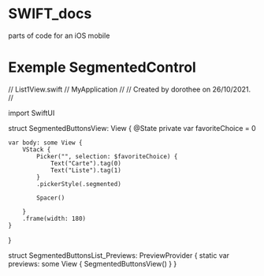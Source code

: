 # SWIFT_docs
parts of code for an iOS mobile

# Exemple SegmentedControl

//  List1View.swift
//  MyApplication
//
//  Created by dorothee on 26/10/2021.
//

import SwiftUI

struct SegmentedButtonsView: View {
    @State private var favoriteChoice = 0

    var body: some View {
        VStack {
            Picker("", selection: $favoriteChoice) {
                Text("Carte").tag(0)
                Text("Liste").tag(1)
            }
            .pickerStyle(.segmented)

            Spacer()
            
        }
        .frame(width: 180)
    }
}

struct SegmentedButtonsList_Previews: PreviewProvider {
    static var previews: some View {
        SegmentedButtonsView()
    }
}
